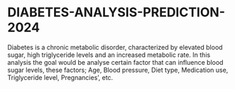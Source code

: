 # DIABETES-ANALYSIS-PREDICTION-2024
Diabetes is a chronic metabolic disorder, characterized by elevated blood sugar, high triglyceride levels and an increased metabolic rate. In this analysis the goal would be analyse certain factor that can influence blood sugar levels, these factors; Age, Blood pressure, Diet type, Medication use, Triglyceride level, Pregnancies’, etc.
